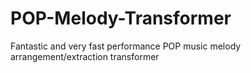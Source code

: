 # POP-Melody-Transformer
Fantastic and very fast performance POP music melody arrangement/extraction transformer
